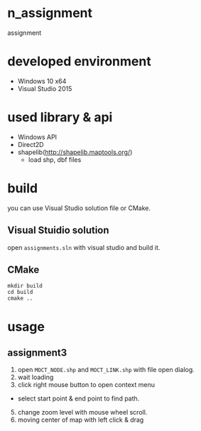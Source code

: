 # n_assignment
assignment

# developed environment
* Windows 10 x64
* Visual Studio 2015

# used library & api
* Windows API
* Direct2D
* shapelib(http://shapelib.maptools.org/)
  * load shp, dbf files

# build
you can use Visual Studio solution file or CMake.
## Visual Stuidio solution
open `assignments.sln` with visual studio and build it.

## CMake
```
mkdir build
cd build
cmake ..
```

# usage
## assignment3
1. open `MOCT_NODE.shp` and `MOCT_LINK.shp` with file open dialog.
2. wait loading
3. click right mouse button to open context menu
  - select start point & end point to find path.
5. change zoom level with mouse wheel scroll.
6. moving center of map with left click & drag
